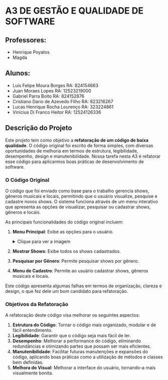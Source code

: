 # A3 DE GESTÃO E QUALIDADE DE SOFTWARE

## Professores:
- Henrique Poyatos
- Magda

## Alunos:
- Luís Felipe Moura Borges RA: 824154663
- Juan Moraes Lopes RA: 12523219000
- Gabriel Parra Boito RA: 824152876
- Cristiano Dario de Azevedo Filho RA: 823216267
- Lucas Henrique Rocha Lourenço RA: 323224861
- Vinícius Di Franco Heitor RA: 12524126336

## Descrição do Projeto

Este projeto tem como objetivo a **refatoração de um código de baixa qualidade**. O código original foi escrito de forma simples, com diversas oportunidades de melhoria em termos de estrutura, legibilidade, desempenho, design e manutenibilidade. Nossa tarefa nesta A3 é refatorar esse código para aplicarmos boas práticas de desenvolvimento de software.

### O Código Original

O código que foi enviado como base para o trabalho gerencia shows, gêneros musicais e locais, permitindo que o usuário visualize, pesquise e cadastre novos shows. O sistema funciona através de um menu interativo que apresenta as opções de visualizar, pesquisar ou cadastrar shows, gêneros e locais.

As principais funcionalidades do código original incluem:

1. **Menu Principal**: Exibe as opções para o usuário.
   
   <details>
     <summary>Clique para ver a imagem</summary>
     <img src="https://snipboard.io/6OgXui.jpg" alt="Imagem do Menu Principal" width="400px">
   </details>

2. **Mostrar Shows**: Exibe todos os shows cadastrados.
3. **Pesquisar por Gênero**: Permite pesquisar shows por gênero.
4. **Menu de Cadastro**: Permite ao usuário cadastrar shows, gêneros musicais e locais.

Este código apresenta algumas falhas em termos de organização, clareza e design, o que fez dele um bom candidato para refatoração.

### Objetivos da Refatoração

A refatoração deste código visa melhorar os seguintes aspectos:

1. **Estrutura do Código**: Tornar o código mais organizado, modular e de fácil entendimento.
2. **Legibilidade**: Garantir que o código seja mais fácil de ler.
3. **Desempenho**: Melhorar a performance do código, eliminando redundâncias e otimizando partes que possam ser mais eficientes.
4. **Manutenibilidade**: Facilitar futuras manutenções e expansões do código, aplicando boas práticas como a utilização de métodos e classes bem definidas.
5. **Melhora do Visual**: Melhorar a interface do usuário, tornando-a mais visualmente bonita.
